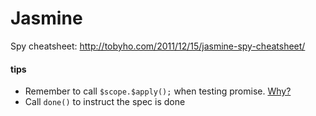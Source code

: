 # Jasmine

Spy cheatsheet: http://tobyho.com/2011/12/15/jasmine-spy-cheatsheet/

#### tips
- Remember to call `$scope.$apply();` when testing promise. [Why?](http://davideguida.altervista.org/the-importance-of-scope-apply-when-testing-promises/)
- Call `done()` to instruct the spec is done